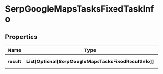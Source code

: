 # SerpGoogleMapsTasksFixedTaskInfo


## Properties

| Name | Type | Description | Notes |
|------------ | ------------- | ------------- | -------------|
**result** | **List[Optional[SerpGoogleMapsTasksFixedResultInfo]]** | array of results |[optional]|